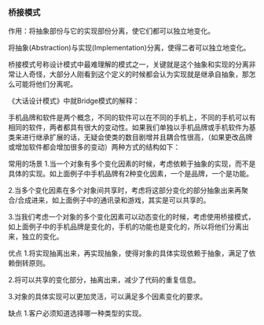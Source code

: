 ### 桥接模式
作用：将抽象部份与它的实现部份分离，使它们都可以独立地变化。

将抽象(Abstraction)与实现(Implementation)分离，使得二者可以独立地变化。

桥接模式号称设计模式中最难理解的模式之一，关键就是这个抽象和实现的分离非常让人奇怪，大部分人刚看到这个定义的时候都会认为实现就是继承自抽象，那怎么可能将他们分离呢。

《大话设计模式》中就Bridge模式的解释：

手机品牌和软件是两个概念，不同的软件可以在不同的手机上，不同的手机可以有相同的软件，两者都具有很大的变动性。如果我们单独以手机品牌或手机软件为基类来进行继承扩展的话，无疑会使类的数目剧增并且耦合性很高，（如果更改品牌或增加软件都会增加很多的变动）两种方式的结构如下：


常用的场景
1.当一个对象有多个变化因素的时候，考虑依赖于抽象的实现，而不是具体的实现。如上面例子中手机品牌有2种变化因素，一个是品牌，一个是功能。

2.当多个变化因素在多个对象间共享时，考虑将这部分变化的部分抽象出来再聚合/合成进来，如上面例子中的通讯录和游戏，其实是可以共享的。

3.当我们考虑一个对象的多个变化因素可以动态变化的时候，考虑使用桥接模式，如上面例子中的手机品牌是变化的，手机的功能也是变化的，所以将他们分离出来，独立的变化。

优点
1.将实现抽离出来，再实现抽象，使得对象的具体实现依赖于抽象，满足了依赖倒转原则。

2.将可以共享的变化部分，抽离出来，减少了代码的重复信息。

3.对象的具体实现可以更加灵活，可以满足多个因素变化的要求。

缺点
1.客户必须知道选择哪一种类型的实现。